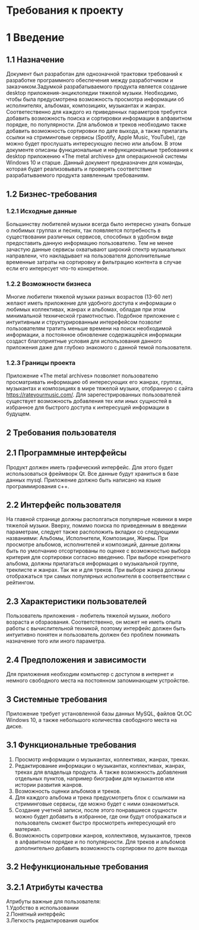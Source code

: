 # Требования к проекту 
# 1 Введение
## 1.1 Назначение
Документ был разработан для однозначной трактовки требований к разработке программного обеспечения между разработчиком и заказчиком.Задумкой разрабатываемого продукта является создание desktop приложения-энциклопедии тяжелой музыки. Необходимо, чтобы была предусмотрена возможность просмотра информации об исполнителях, альбомах, композициях, музыкантах и жанрах. Соответественно для каждого из приведенных параметров требуется добавить возможность поиска и сортировки информации в алфавитном порядке, по популярности. Для альбомов и треков необходимо также добавить возможность  сортировки по дате выхода, а также прилагать ссылки на стриминговые сервисы (Spotify, Apple Music, YouTube), где можно будет прослушать интересующую песню или альбом.
В этом документе описаны функциональные и нефункциональные требования к desktop приложению «The metal archives» для операционной системы Windows 10 и старше. Данный документ предназначен для команды, которая будет реализовывать и проверять соответствие разрабатываемого продукта  заявленным требованиям.
## 1.2 Бизнес-требования
### 1.2.1 Исходные данные
Большинству любителей музыки всегда было интересно узнать больше о любимых группах и песнях, так появляется потребность в существовании различных сервисов, способных в удобном виде предоставить данную информацию пользователю. Тем не менее зачастую данные сервисы охватывают широкий спектр музыкальных направлени, что накладывает на пользователя дополнительные временные затраты на сортировку и фильтрацию контента в случае если его интересует что-то конкретное.
### 1.2.2 Возможности бизнеса
Многие любители тяжелой музыки разных возрастов (13-60 лет) желают иметь приложение для удобного доступа к информации о любимых коллективах, жанрах и альбомах, обладая при этом минимальной технической грамотностью. Подобное приложение с интуитивным и структурированным интерефейсом позволит пользователям тратить меньше времени на поиск необходимой информации, а постоянное обновление содержащейся информации создаст благоприятные условия для использования данного приложения даже для глубоко знакомого с данной темой пользователя.
### 1.2.3 Границы проекта
Приложение «The metal archives» позволяет пользователю просматривать информацию об интересующих его жанрах, группах, музыкантах и композициях в мире тяжелой музыки, отобранную с сайта https://rateyourmusic.com/. Для зарегестрированных пользователей существует возможность добавления тех или иных сущностей в избранное для быстрого доступа к интересущей информации в будущем.
## 2 Требования пользователя  
## 2.1 Программные интерфейсы 
Продукт должен иметь графический интерфейс. Для этого будет использоваться фреймворк Qt. Все данные будут храниться в базе данных mysql. Приложение должно быть написано на языке программирования с++.  
## 2.2 Интерфейс пользователя  
На главной странице должны располгаться популярные новинки в мире тяжелой музыки. Вверху, помимо поиска по приведенным в введении параметрам, следует также расположить вкладки со следующими названиями: Альбомы, Исполнители, Композиции, Жанры. При просмотре альбомов, исполнителей и композиций, данные должны быть по умолчанию отсортированы по оценке с возможностью выбора критерия для сортировки согласно введению. При выборе конкретного альбома, должны прилагаться информация о музыкальной группе, треклисте и жанрах. Так же и для треков. При выборе жанра должны отображаться три самых популярных исполнителя в соответветствии с рейтингом. 
## 2.3 Характеристики пользователей  
Пользователь приложения - любитель тяжелой музыки, любого возраста и обзраования. Соответственно, он может не иметь опыта работы с вычислительной техникой, поэтому интерфейс должен быть интуитивно понятен и пользователь должен без проблем понимать назначение того или иного параметра.
## 2.4 Предположения и зависимости 
Для приложения необходим компьютер с доступом в интернет и немного свободного места на постоянном запоминающем устройстве.
## 3 Системные требования  
Приложение требует установленной базы данных MySQL, файлов Qt.ОС Windows 10, а также небольшого количества свободного места на диске.
## 3.1 Функциональные требования 
1. Просмотр информации о музыкантах, коллективах, жанрах, треках.
2. Редактирование информации о музыкантах, коллективах, жанрах, треках для владельца продукта. А также возможность добавления отдельных пунктов, например биографии для музыкантов или истории развития жанров.
3. Возможность оценки альбомов и треков.
4. Для каждого альбома и трека предусмотреть блок с ссылками на стриминговые сервисы, где можно будет с ними ознакомиться.
5. Создание учетной записи, после этого понравшиеся сущности можно будет добавить в избранное, где они будут отображаться и пользователь сможет быстро просмотреть интересующий его материал. 
6. Возможность соритровки жанров, коллективов, музыкантов, треков в алфавитном порядке и по популярности. Для треков и альбомов дополнительно добавить возможность сортировки по доте выхода
## 3.2 Нефункциональные требования  
## 3.2.1 Атрибуты качества
Атрибуты важные для пользователя:  
1.Удобство в использовании  
2.Понятный интерфейс   
3.Легкость редактирования ошибок   
